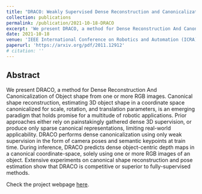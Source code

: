 ```yaml
---
title: "DRACO: Weakly Supervised Dense Reconstruction and Canonicalization of Objects"
collection: publications
permalink: /publication/2021-10-18-DRACO
excerpt: 'We present DRACO, a method for Dense Reconstruction And Canonicalization of Object shape from one or more RGB images.'
date: 2021-10-18
venue: 'IEEE International Conference on Robotics and Automation (ICRA)'
paperurl: 'https://arxiv.org/pdf/2011.12912'
# citation: ''
---
```


## Abstract

We present DRACO, a method for Dense Reconstruction And Canonicalization of Object shape from one or more RGB images. Canonical shape reconstruction, estimating 3D object shape in a coordinate space canonicalized for scale, rotation, and translation parameters, is an emerging paradigm that holds promise for a multitude of robotic applications. Prior approaches either rely on painstakingly gathered dense 3D supervision, or produce only sparse canonical representations, limiting real-world applicability. DRACO performs dense canonicalization using only weak supervision in the form of camera poses and semantic keypoints at train time. During inference, DRACO predicts dense object-centric depth maps in a canonical coordinate-space, solely using one or more RGB images of an object. Extensive experiments on canonical shape reconstruction and pose estimation show that DRACO is competitive or superior to fully-supervised methods. 

Check the project webpage [here](https://aadilmehdis.github.io/DRACO-Project-Page/).
